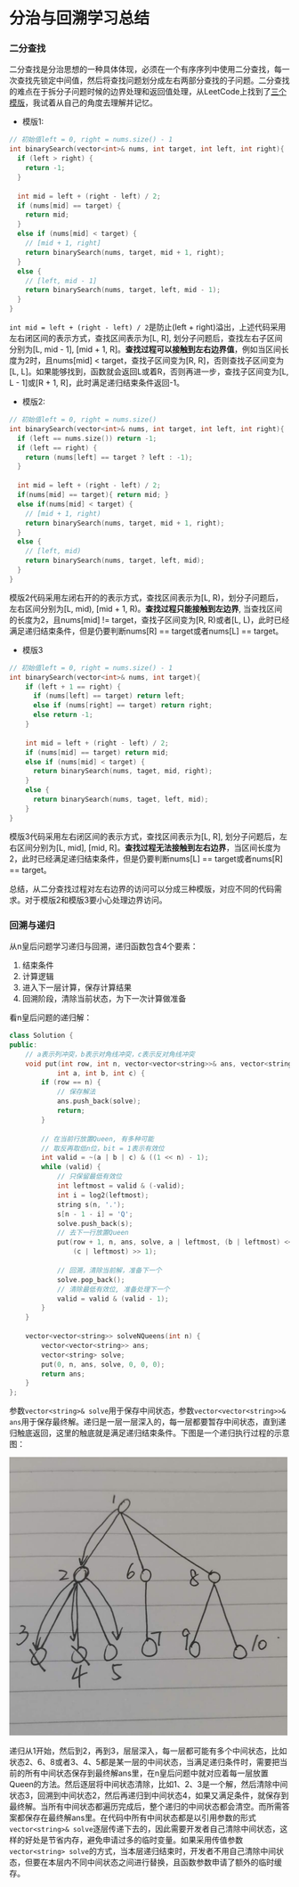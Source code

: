 # 分治与回溯学习总结
### 二分查找
二分查找是分治思想的一种具体体现，必须在一个有序序列中使用二分查找，每一次查找先锁定中间值，然后将查找问题划分成左右两部分查找的子问题。二分查找的难点在于拆分子问题时候的边界处理和返回值处理，从LeetCode上找到了[三个模版](https://leetcode-cn.com/explore/learn/card/binary-search/209/template-i/835/)，我试着从自己的角度去理解并记忆。
- 模版1:
```cpp
// 初始值left = 0, right = nums.size() - 1
int binarySearch(vector<int>& nums, int target, int left, int right){
  if (left > right) {
    return -1;
  }
  
  int mid = left + (right - left) / 2;
  if (nums[mid] == target) {
    return mid;
  }
  else if (nums[mid] < target) {
    // [mid + 1, right]
    return binarySearch(nums, target, mid + 1, right);
  }
  else {
    // [left, mid - 1]
    return binarySearch(nums, target, left, mid - 1);
  }
}
```
`int mid = left + (right - left) / 2`是防止(left + right)溢出，上述代码采用左右闭区间的表示方式，查找区间表示为[L, R], 划分子问题后，查找左右子区间分别为[L, mid - 1], [mid + 1, R]。**查找过程可以接触到左右边界值**，例如当区间长度为2时，且nums[mid] < target，查找子区间变为[R, R]，否则查找子区间变为[L, L]。如果能够找到，函数就会返回L或着R，否则再进一步，查找子区间变为[L, L - 1]或[R + 1, R]，此时满足递归结束条件返回-1。

- 模版2:
```cpp
// 初始值left = 0, right = nums.size()
int binarySearch(vector<int>& nums, int target, int left, int right){
  if (left == nums.size()) return -1;
  if (left == right) {
    return (nums[left] == target ? left : -1);
  }
  
  int mid = left + (right - left) / 2;
  if(nums[mid] == target){ return mid; }
  else if(nums[mid] < target) { 
    // [mid + 1, right)
    return binarySearch(nums, target, mid + 1, right);
  }
  else {
    // [left, mid)
    return binarySearch(nums, target, left, mid);
  }
}
```
模版2代码采用左闭右开的的表示方式，查找区间表示为[L, R)，划分子问题后，左右区间分别为[L, mid), [mid + 1, R)。**查找过程只能接触到左边界**, 当查找区间的长度为2，且nums[mid] != target，查找子区间变为[R, R)或者[L, L)，此时已经满足递归结束条件，但是仍要判断nums[R] == target或者nums[L] == target。

- 模版3
```cpp
// 初始值left = 0, right = nums.size() - 1
int binarySearch(vector<int>& nums, int target){
    if (left + 1 == right) {
      if (nums[left] == target) return left;
      else if (nums[right] == target) return right;
      else return -1;
    }
    
    int mid = left + (right - left) / 2;
    if (nums[mid] == target) return mid;
    else if (nums[mid] < target) {
      return binarySearch(nums, taget, mid, right);
    }
    else {
      return binarySearch(nums, taget, left, mid);
    }
}
```
模版3代码采用左右闭区间的表示方式，查找区间表示为[L, R], 划分子问题后，左右区间分别为[L, mid], [mid, R]。**查找过程无法接触到左右边界**，当区间长度为2，此时已经满足递归结束条件，但是仍要判断nums[L] == target或者nums[R] == target。 

总结，从二分查找过程对左右边界的访问可以分成三种模版，对应不同的代码需求。对于模版2和模版3要小心处理边界访问。

### 回溯与递归
从n皇后问题学习递归与回溯，递归函数包含4个要素：
1. 结束条件
2. 计算逻辑
3. 进入下一层计算，保存计算结果
4. 回溯阶段，清除当前状态，为下一次计算做准备

看n皇后问题的递归解：
```cpp
class Solution {
public:
    // a表示列冲突，b表示对角线冲突，c表示反对角线冲突
    void put(int row, int n, vector<vector<string>>& ans, vector<string>& solve, 
            int a, int b, int c) {
        if (row == n) {
            // 保存解法
            ans.push_back(solve);
            return;
        }

        // 在当前行放置Queen, 有多种可能
        // 取反再取低n位，bit = 1表示有效位
        int valid = ~(a | b | c) & ((1 << n) - 1);
        while (valid) {
            // 只保留最低有效位
            int leftmost = valid & (-valid);
            int i = log2(leftmost);
            string s(n, '.');
            s[n - 1 - i] = 'Q';
            solve.push_back(s);
            // 去下一行放置Queen
            put(row + 1, n, ans, solve, a | leftmost, (b | leftmost) << 1, 
                (c | leftmost) >> 1);
            
            // 回溯，清除当前解，准备下一个
            solve.pop_back();
            // 清除最低有效位, 准备处理下一个
            valid = valid & (valid - 1);
        }
    }

    vector<vector<string>> solveNQueens(int n) {
        vector<vector<string>> ans;
        vector<string> solve;
        put(0, n, ans, solve, 0, 0, 0);
        return ans;
    }
};
```

参数`vector<string>& solve`用于保存中间状态，参数`vector<vector<string>>& ans`用于保存最终解。递归是一层一层深入的，每一层都要暂存中间状态，直到递归触底返回，这里的触底就是满足递归结束条件。下图是一个递归执行过程的示意图：
  
<img src="https://github.com/lwdhw1987/algorithm009-class01/blob/master/Week_03/recursion.jpeg" width = "500" height = "500">
  
递归从1开始，然后到2，再到3，层层深入，每一层都可能有多个中间状态，比如状态2、6、8或者3、4、5都是某一层的中间状态，当满足递归条件时，需要把当前的所有中间状态保存到最终解ans里，在n皇后问题中就对应着每一层放置Queen的方法。然后逐层将中间状态清除，比如1、2、3是一个解，然后清除中间状态3，回溯到中间状态2，然后再递归到中间状态4，如果又满足条件，就保存到最终解。当所有中间状态都遍历完成后，整个递归的中间状态都会清空。而所需答案都保存在最终解ans里。在代码中所有中间状态都是以引用参数的形式`vector<string>& solve`逐层传递下去的，因此需要开发者自己清除中间状态，这样的好处是节省内存，避免申请过多的临时变量。如果采用传值参数`vector<string> solve`的方式，当本层递归结束时，开发者不用自己清除中间状态，但要在本层内不同中间状态之间进行替换，且函数参数申请了额外的临时缓存。
  
  
  
  



